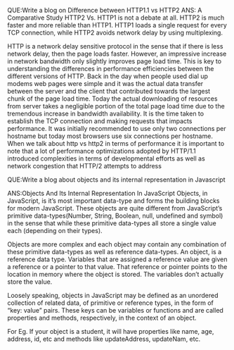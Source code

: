 QUE:Write a blog on Difference between HTTP1.1 vs HTTP2
ANS: A Comparative Study
HTTP2 Vs. HTTP1 is not a debate at all. HTTP2 is much faster and more reliable than HTTP1. HTTP1 loads a single request for every TCP connection, while HTTP2 avoids network delay by using multiplexing.

HTTP is a network delay sensitive protocol in the sense that if there is less network delay, then the page loads faster. However, an impressive increase in network bandwidth only slightly improves page load time. This is key to understanding the differences in performance efficiencies between the different versions of HTTP. Back in the day when people used dial up modems web pages were simple and it was the actual data transfer between the server and the client that contributed towards the largest chunk of the page load time. Today the actual downloading of resources from server takes a negligible portion of the total page load time due to the tremendous increase in bandwidth availability. It is the time taken to establish the TCP connection and making requests that impacts performance. It was initially recommended to use only two connections per hostname but today most browsers use six connections per hostname. When we talk about http vs http2 in terms of performance it is important to note that a lot of performance optimizations adopted by HTTP/1.1 introduced complexities in terms of developmental efforts as well as network congestion that HTTP/2 attempts to address



QUE:Write a blog about objects and its internal representation in Javascript

ANS:Objects And Its Internal Representation In JavaScript
Objects, in JavaScript, is it’s most important data-type and forms the building blocks for modern JavaScript. These objects are quite different from JavaScript’s primitive data-types(Number, String, Boolean, null, undefined and symbol) in the sense that while these primitive data-types all store a single value each (depending on their types).

Objects are more complex and each object may contain any combination of these primitive data-types as well as reference data-types.
An object, is a reference data type. Variables that are assigned a reference value are given a reference or a pointer to that value. That reference or pointer points to the location in memory where the object is stored. The variables don’t actually store the value.

Loosely speaking, objects in JavaScript may be defined as an unordered collection of related data, of primitive or reference types, in the form of “key: value” pairs. These keys can be variables or functions and are called properties and methods, respectively, in the context of an object.

For Eg. If your object is a student, it will have properties like name, age, address, id, etc and methods like updateAddress, updateNam, etc.
